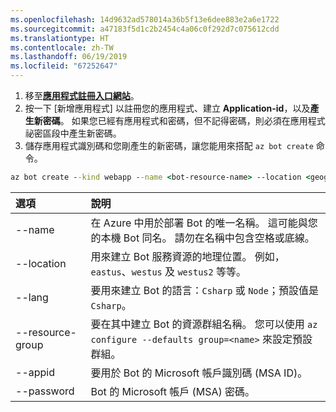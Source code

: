 ```yaml
---
ms.openlocfilehash: 14d9632ad578014a36b5f13e6dee883e2a6e1722
ms.sourcegitcommit: a47183f5d1c2b2454c4a06c0f292d7c075612cdd
ms.translationtype: HT
ms.contentlocale: zh-TW
ms.lasthandoff: 06/19/2019
ms.locfileid: "67252647"
---
```

1. 移至[**應用程式註冊入口網站**](https://portal.azure.com/#blade/Microsoft_AAD_RegisteredApps/ApplicationsListBlade)。
1. 按一下 [新增應用程式]  以註冊您的應用程式、建立 **Application-id**，以及**產生新密碼**。 如果您已經有應用程式和密碼，但不記得密碼，則必須在應用程式祕密區段中產生新密碼。
1. 儲存應用程式識別碼和您剛產生的新密碼，讓您能用來搭配 `az bot create` 命令。  

```cmd
az bot create --kind webapp --name <bot-resource-name> --location <geographic-location> --version v4 --lang <language> --verbose --resource-group <resource-group-name> --appid "<application-id>" --password "<application-password>" --verbose
```

| 選項 | 說明 |
|:---|:---|
| --name | 在 Azure 中用於部署 Bot 的唯一名稱。 這可能與您的本機 Bot 同名。 請勿在名稱中包含空格或底線。 |
| --location | 用來建立 Bot 服務資源的地理位置。 例如，`eastus`、`westus` 及 `westus2` 等等。 |
| --lang | 要用來建立 Bot 的語言：`Csharp` 或 `Node`；預設值是 `Csharp`。 |
| --resource-group | 要在其中建立 Bot 的資源群組名稱。 您可以使用 `az configure --defaults group=<name>` 來設定預設群組。 |
| --appid | 要用於 Bot 的 Microsoft 帳戶識別碼 (MSA ID)。 |
| --password | Bot 的 Microsoft 帳戶 (MSA) 密碼。 |
